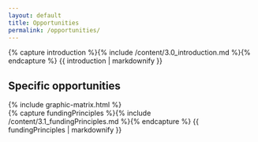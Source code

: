 ```yaml
---
layout: default
title: Opportunities
permalink: /opportunities/
---
```


<section class="introduction wrapper content">
{% capture introduction %}{% include /content/3.0_introduction.md %}{% endcapture %}
  {{ introduction | markdownify }}
</section>
<section>
  <div class="wrapper content">
    <h2>Specific opportunities</h2>
    <div class="fullWidth">
    {% include graphic-matrix.html %}
    </div>
  </div>
</section>
<section>
  <div class="wrapper content">
    {% capture fundingPrinciples %}{% include /content/3.1_fundingPrinciples.md %}{% endcapture %}
      {{ fundingPrinciples | markdownify }}
  </div>
</section>
